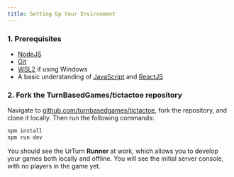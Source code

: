 ```yaml
---
title: Setting Up Your Environment
---
```


### 1. Prerequisites

- [NodeJS](https://nodejs.org/en/)
- [Git](https://git-scm.com/video/what-is-version-control)
- [WSL2](https://docs.microsoft.com/en-us/windows/wsl/install) if using Windows
- A basic understanding of [JavaScript](https://developer.mozilla.org/en-US/docs/Web/JavaScript#tutorials) and [ReactJS](https://reactjs.org/tutorial/tutorial.html)

### 2. Fork the TurnBasedGames/tictactoe repository

Navigate to [github.com/turnbasedgames/tictactoe](https://github.com/turnbasedgames/tictactoe), fork the repository, and clone it locally. Then run the following commands:

```bash
npm install
npm run dev
```

You should see the UrTurn **Runner** at work, which allows you to develop your games both locally and offline. You will see the initial server console, with no players in the game yet.
